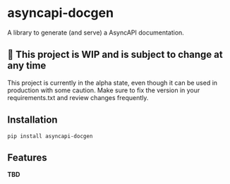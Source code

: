 # asyncapi-docgen

A library to generate (and serve) a AsyncAPI documentation.

## 🚧 This project is WIP and is subject to change at any time

This project is currently in the alpha state, even though it can be used in production with some caution. Make sure to fix the version in your requirements.txt and review changes frequently.

## Installation

`pip install asyncapi-docgen`

## Features

**TBD**
